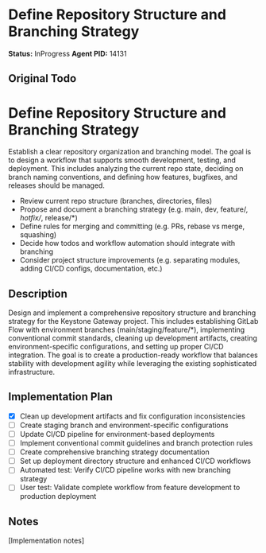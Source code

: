 # Define Repository Structure and Branching Strategy
**Status:** InProgress
**Agent PID:** 14131

## Original Todo
# Define Repository Structure and Branching Strategy
Establish a clear repository organization and branching model. The goal is to design a workflow that supports smooth development, testing, and deployment. This includes analyzing the current repo state, deciding on branch naming conventions, and defining how features, bugfixes, and releases should be managed.

- Review current repo structure (branches, directories, files)
- Propose and document a branching strategy (e.g. main, dev, feature/*, hotfix/*, release/*)
- Define rules for merging and committing (e.g. PRs, rebase vs merge, squashing)
- Decide how todos and workflow automation should integrate with branching
- Consider project structure improvements (e.g. separating modules, adding CI/CD configs, documentation, etc.)

## Description
Design and implement a comprehensive repository structure and branching strategy for the Keystone Gateway project. This includes establishing GitLab Flow with environment branches (main/staging/feature/*), implementing conventional commit standards, cleaning up development artifacts, creating environment-specific configurations, and setting up proper CI/CD integration. The goal is to create a production-ready workflow that balances stability with development agility while leveraging the existing sophisticated infrastructure.

## Implementation Plan
- [x] Clean up development artifacts and fix configuration inconsistencies
- [ ] Create staging branch and environment-specific configurations
- [ ] Update CI/CD pipeline for environment-based deployments
- [ ] Implement conventional commit guidelines and branch protection rules
- [ ] Create comprehensive branching strategy documentation
- [ ] Set up deployment directory structure and enhanced CI/CD workflows
- [ ] Automated test: Verify CI/CD pipeline works with new branching strategy
- [ ] User test: Validate complete workflow from feature development to production deployment

## Notes
[Implementation notes]